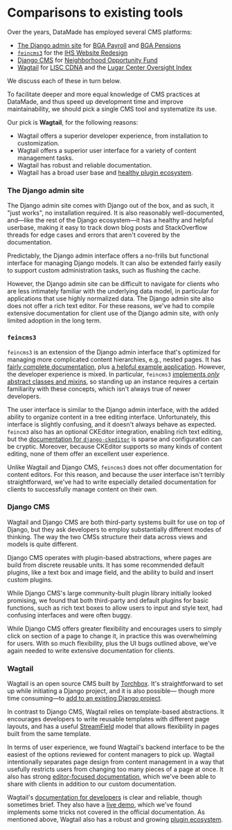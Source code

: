 # Comparisons to existing tools

Over the years, DataMade has employed several CMS platforms:

- [The Django admin site](https://docs.djangoproject.com/en/stable/ref/contrib/admin/) for [BGA Payroll](https://github.com/datamade/bga-payroll) and [BGA Pensions](https://github.com/datamade/bga-pensions)
- [`feincms3`](https://github.com/matthiask/feincms3) for the [IHS Website Redesign](https://github.com/datamade/ihs-website-v2)
- [Django CMS](https://www.django-cms.org/en/) for [Neighborhood Opportunity Fund](https://github.com/datamade/neighborhood-fund)
- [Wagtail](https://wagtail.io/) for [LISC CDNA](https://github.com/datamade/lisc-cnda) and the [Lugar Center Oversight Index](https://github.com/datamade/committee-oversight)

We discuss each of these in turn below.

To facilitate deeper and more equal knowledge of CMS practices at DataMade, and
thus speed up development time and improve maintainability, we should pick a
single CMS tool and systematize its use.

Our pick is **Wagtail**, for the following reasons:

- Wagtail offers a superior developer experience, from installation to customization.
- Wagtail offers a superior user interface for a variety of content management tasks.
- Wagtail has robust and reliable documentation.
- Wagtail has a broad user base and [healthy plugin ecosystem](https://github.com/springload/awesome-wagtail).

### The Django admin site

The Django admin site comes with Django out of the box, and as such, it "just
works", no installation required. It is also reasonably well-documented, and—like the rest of the Django
ecosystem—it has a healthy and helpful userbase,
making it easy to track down blog posts and StackOverflow threads for edge cases
and errors that aren't covered by the documentation.

Predictably, the Django admin interface offers a no-frills but functional interface
for managing Django models. It can also be extended fairly easily to support
custom administration tasks, such as flushing the cache.

However, the Django admin site can be difficult to navigate for clients who are
less intimately familiar with the underlying data model, in particular
for applications that use highly normalized data. The Django admin
site also does not offer a rich text editor. For these reasons, we've had to compile
extensive documentation for client use of the Django admin site, with only
limited adoption in the long term.

### `feincms3`

`feincms3` is an extension of the Django admin interface that's optimized for
managing more complicated content hierarchies, e.g., nested pages. It has
[fairly complete documentation](https://feincms3.readthedocs.io/en/latest/index.html),
plus [a helpful example application](https://github.com/matthiask/feincms3-example).
However, the developer experience is mixed. In particular, `feincms3` [implements
_only_ abstract classes and mixins](https://feincms3.readthedocs.io/en/latest/introduction.html),
so standing up an instance requires a certain familiarity with these concepts,
which isn't always true of newer developers.

The user interface is similar to the Django admin interface, with the added
ability to organize content in a tree editing interface. Unfortunately, this
interface is slightly confusing, and it doesn't always behave as expected.
`feincm3` also has an optional CKEditor integration, enabling rich text
editing, but the [documentation for `django-ckeditor`](https://github.com/django-ckeditor/django-ckeditor)
is sparse and configuration can be cryptic. Moreover, because CKEditor supports
so many kinds of content editing, none of them offer an excellent user
experience.

Unlike Wagtail and Django CMS, `feincms3` does not offer documentation for
content editors. For this reason, and because the user interface isn't terribly
straightforward, we've had to write especially detailed documentation for
clients to successfully manage content on their own.

### Django CMS

Wagtail and Django CMS are both third-party systems built for use on top of Django,
but they ask developers to employ substantially different modes of thinking.
The way the two CMSs structure their data across views and models is quite different.

Django CMS operates with plugin-based abstractions, where pages are build from
discrete reusable units. It has some recommended default plugins, like a text
box and image field, and the ability to build and insert custom plugins.

While Django CMS's large community-built plugin library initially looked
promising, we found that both third-party and default plugins for basic
functions, such as rich text boxes to allow users to input and style text,
had confusing interfaces and were often buggy.

While Django CMS offers greater flexibility and encourages users to simply click
on section of a page to change it, in practice this was overwhelming for users. With so
much flexibility, plus the UI bugs outlined above, we've again needed to write
extensive documentation for clients.

### Wagtail

Wagtail is an open source CMS built by [Torchbox](https://torchbox.com/digital-products/).
It's straightforward to set up while initiating a Django project, and it is also possible—
though more time consuming—to [add to an existing Django project](https://docs.wagtail.io/en/stable/getting_started/integrating_into_django.html).

In contrast to Django CMS, Wagtail relies on template-based abstractions. It encourages
developers to write reusable templates with different page layouts, and has a useful
[StreamField](https://docs.wagtail.io/en/stable/topics/streamfield.html) model that
allows flexibility in pages built from the same template.

In terms of user experience, we found Wagtail's backend interface to be the easiest
of the options reviewed for content managers to pick up. Wagtail intentionally
separates page design from content management in a way that usefully restricts
users from changing too many pieces of a page at once. It also has strong
[editor-focused documentation](https://docs.wagtail.io/en/v2.8.1/editor_manual/index.html),
which we've been able to share with clients in addition to our custom documentation.

Wagtail's [documentation for developers](https://docs.wagtail.io/en/stable/) is
clear and reliable, though sometimes brief. They also have a
[live demo](https://github.com/wagtail/bakerydemo), which we've found implements
some tricks not covered in the official
documentation. As mentioned above, Wagtail also has a robust and growing
[plugin ecosystem](https://github.com/springload/awesome-wagtail).
